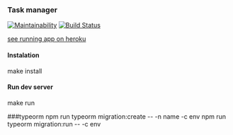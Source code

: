 ### Task manager

[![Maintainability](https://api.codeclimate.com/v1/badges/81cdfa5f999b6e768bf9/maintainability)](https://codeclimate.com/github/Romez/backend-project-lvl4/maintainability)
[![Build Status](https://travis-ci.com/Romez/backend-project-lvl4.svg?branch=master)](https://travis-ci.com/Romez/backend-project-lvl4)

[see running app on heroku](https://task-manager-romezzz.herokuapp.com/)

#### Instalation
make install

#### Run dev server
make run

###typeorm
npm run typeorm migration:create -- -n name -c env 
npm run typeorm migration:run -- -c env

